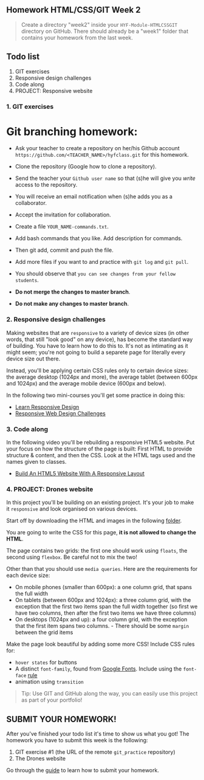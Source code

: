 ## Homework HTML/CSS/GIT Week 2

> Create a directory "week2" inside your `HYF-Module-HTMLCSSGIT` directory on GitHub. There should already be a "week1" folder that contains your homework from the last week.

## Todo list

1. GIT exercises
2. Responsive design challenges
3. Code along
4. PROJECT: Responsive website

### 1. GIT exercises

# Git branching homework:

* Ask your teacher to create a repository on her/his Github account 
`https://github.com/<TEACHER_NAME>/hyfclass.git`  for this homework.
* Clone the repository (Google how to clone a repository).
* Send the teacher your `Github user name` so that (s)he will give you _write_ access to the repository.
* You will receive an email notification when (s)he adds you as a collaborator.
* Accept the invitation for collaboration.
* Create a file `YOUR_NAME-commands.txt`.
* Add bash commands that you like. Add description for commands.
* Then git add, commit and push the file.
* Add more files if you want to and practice with `git log` and `git pull`.
* You should observe that `you can see changes from your fellow students`.

* **Do not merge the changes to master branch**.
* **Do not make any changes to master branch**.

### 2. Responsive design challenges

Making websites that are `responsive` to a variety of device sizes (in other words, that still "look good" on any device), has become the standard way of building. You have to learn how to do this to. It's not as intimating as it might seem; you're not going to build a separete page for literally every device size out there.

Instead, you'll be applying certain CSS rules only to certain device sizes: the average desktop (1024px and more), the average tablet (between 600px and 1024px) and the average mobile device (600px and below).

In the following two mini-courses you'll get some practice in doing this:

- [Learn Responsive Design](https://www.codecademy.com/learn/learn-responsive-design)
- [Responsive Web Design Challenges](https://learn.freecodecamp.org/responsive-web-design/responsive-web-design-principles/)

### 3. Code along

In the following video you'll be rebuilding a responsive HTML5 website. Put your focus on how the structure of the page is built: First HTML to provide structure & content, and then the CSS. Look at the HTML tags used and the names given to classes.

- [Build An HTML5 Website With A Responsive Layout](https://www.youtube.com/watch?v=Wm6CUkswsNw)

### 4. PROJECT: Drones website

In this project you'll be building on an existing project. It's your job to make it `responsive` and look organised on various devices.

Start off by downloading the HTML and images in the following [folder](https://github.com/HackYourFuture/HTML-CSS/tree/master/Week2/homework).

You are going to write the CSS for this page, **it is not allowed to change the HTML**.

The page contains two grids: the first one should work using `floats`, the second using `flexbox`. Be careful not to mix the two!

Other than that you should use `media queries`. Here are the requirements for each device size:

- On mobile phones (smaller than 600px): a one column grid, that spans the full width
- On tablets (between 600px and 1024px): a three column grid, with the exception that the first two items span the full width together (so first we have two columns, then after the first two items we have three columns)
- On desktops (1024px and up): a four column grid, with the exception that the first item spans two columns. - There should be some `margin` between the grid items

Make the page look beautiful by adding some more CSS! Include CSS rules for:

- `hover states` for buttons
- A distinct `font-family`, found from [Google Fonts](https://fonts.google.com/). Include using the `font-face` [rule](https://css-tricks.com/snippets/css/using-font-face/)
- animation using `transition`

> Tip: Use GIT and GitHub along the way, you can easily use this project as part of your portfolio!

## SUBMIT YOUR HOMEWORK!

After you've finished your todo list it's time to show us what you got! The homework you have to submit this week is the following:

1. GIT exercise #1 (the URL of the remote `git_practice` repository)
2. The Drones website

Go through the [guide](../hand-in-homework-guide.md) to learn how to submit your homework.
